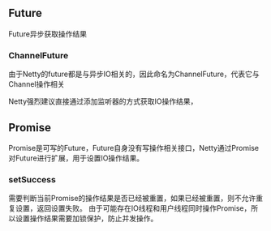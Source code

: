 ## Future
Future异步获取操作结果

### ChannelFuture
由于Netty的future都是与异步IO相关的，因此命名为ChannelFuture，代表它与Channel操作相关

Netty强烈建议直接通过添加监听器的方式获取IO操作结果，



## Promise
Promise是可写的Future，Future自身没有写操作相关接口，Netty通过Promise对Future进行扩展，用于设置IO操作结果。

### setSuccess
需要判断当前Promise的操作结果是否已经被重置，如果已经被重置，则不允许重复设置，返回设置失败。
由于可能存在IO线程和用户线程同时操作Promise，所以设置操作结果需要加锁保护，防止并发操作。
